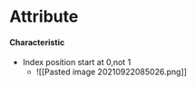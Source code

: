 # Attribute
#### Characteristic
- Index position start at 0,not 1
	- ![[Pasted image 20210922085026.png]]